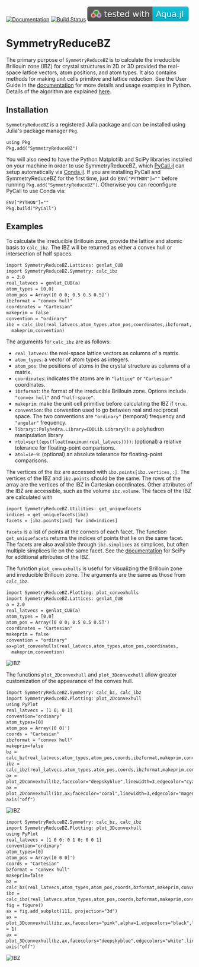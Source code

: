 [![Documentation](https://img.shields.io/badge/docs-dev-blue.svg)](
https://jerjorg.github.io/SymmetryReduceBZ.jl/)
[![Build Status](https://github.com/jerjorg/SymmetryReduceBZ.jl/actions/workflows/CI.yml/badge.svg?branch=master)](
https://github.com/jerjorg/SymmetryReduceBZ.jl/actions/?query=workflow:CI)
[![Aqua QA](https://raw.githubusercontent.com/JuliaTesting/Aqua.jl/master/badge.svg)](https://github.com/JuliaTesting/Aqua.jl)


# SymmetryReduceBZ
The primary purpose of `SymmetryReduceBZ` is to calculate the irreducible
Brillouin zone (IBZ) for crystal structures in 2D or 3D provided the real-space
lattice vectors, atom positions, and atom types. It also contains methods for
making unit cells primitive and lattice reduction. See the User Guide in the
[documentation](https://jerjorg.github.io/SymmetryReduceBZ.jl/) for more details
and usage examples in Python. Details of the algorithm are explained [here](https://arxiv.org/abs/2104.05856).

## Installation

`SymmetryReduceBZ` is a registered Julia package and can be installed using
Julia's package manager `Pkg`.
```
using Pkg
Pkg.add("SymmetryReduceBZ")
```
You will also need to have the Python Matplotlib and SciPy libraries installed on
your machine in order to use SymmetryReduceBZ, which
[PyCall.jl](https://github.com/JuliaPy/PyCall.jl) can setup automatically via [Conda.jl](https://github.com/JuliaPy/Conda.jl).
If you are installing PyCall and SymmetryReduceBZ for the first time, just do
`ENV["PYTHON"]=""` before running `Pkg.add("SymmetryReduceBZ")`. Otherwise you
can reconfigure PyCall to use Conda via:
```
ENV["PYTHON"]=""
Pkg.build("PyCall")
```

## Examples

To calculate the irreducible Brillouin zone, provide the lattice and atomic
basis to `calc_ibz`. The IBZ will be returned as either a convex hull or
intersection of half spaces.
```@example
import SymmetryReduceBZ.Lattices: genlat_CUB
import SymmetryReduceBZ.Symmetry: calc_ibz
a = 2.0
real_latvecs = genlat_CUB(a)
atom_types = [0,0]
atom_pos = Array([0 0 0; 0.5 0.5 0.5]')
ibzformat = "convex hull"
coordinates = "Cartesian"
makeprim = false
convention = "ordinary"
ibz = calc_ibz(real_latvecs,atom_types,atom_pos,coordinates,ibzformat,
  makeprim,convention)
```
The arguments for `calc_ibz` are as follows:
- `real_latvecs`: the real-space lattice vectors as columns of a matrix.
- `atom_types`: a vector of atom types as integers.
- `atom_pos`: the positions of atoms in the crystal structure as columns of a matrix.
- `coordinates`: indicates the atoms are in `"lattice"` or `"Cartesian"`
	coordinates.
- `ibzformat`: the format of the irreducible Brillouin zone. Options include
	`"convex hull"` and `"half-space"`.
- `makeprim`: make the unit cell primitive before calculating the IBZ if
	`true`.
- `convention`: the convention used to go between real and reciprocal space. The
	two conventions are `"ordinary"` (temporal) frequency and `"angular"`
	frequency.
- `library::Polyhedra.Library=CDDLib.Library()`: a polyhedron manipulation library
- `rtol=sqrt(eps(float(maximum(real_latvecs))))`: (optional) a relative tolerance for floating-point comparisons.
- `atol=1e-9`: (optional) an absolute tolerance for floating-point comparisons.	
	
The vertices of the ibz are accessed with `ibz.points[ibz.vertices,:]`. The
vertices of the IBZ and `ibz.points` should be the same. The rows of the array
are the vertices of the IBZ in Cartesian coordinates. Other attributes of the
IBZ are accessible, such as the volume `ibz.volume`. The faces of the IBZ are
calculated with
```
import SymmetryReduceBZ.Utilities: get_uniquefacets
indices = get_uniquefacets(ibz)
facets = [ibz.points[ind] for ind=indices]
```
`facets` is a list of points at the corners of each facet. The function
`get_uniquefacets` returns the indices of points that lie on the same facet. The
facets are also available through `ibz.simplices` as simplices, but often multiple simplices
lie on the same facet. See the [documentation](https://docs.scipy.org/doc/scipy/reference/generated/scipy.spatial.ConvexHull.html) for SciPy
for additional attributes of the IBZ.

The function `plot_convexhulls` is useful for visualizing the Brillouin zone
and irreducible Brillouin zone. The arguments are the same as those from
`calc_ibz`.
```@example
import SymmetryReduceBZ.Plotting: plot_convexhulls
import SymmetryReduceBZ.Lattices: genlat_CUB
a = 2.0
real_latvecs = genlat_CUB(a)
atom_types = [0,0]
atom_pos = Array([0 0 0; 0.5 0.5 0.5]')
coordinates = "Cartesian"
makeprim = false
convention = "ordinary"
ax=plot_convexhulls(real_latvecs,atom_types,atom_pos,coordinates,
  makeprim,convention)
```
![IBZ](https://github.com/jerjorg/SymmetryReduceBZ.jl/blob/master/plots/ibz.png)

The functions `plot_2Dconvexhull` and `plot_3Dconvexhull` allow greater customization of 
the appearance of the convex hull.

```@example
import SymmetryReduceBZ.Symmetry: calc_bz, calc_ibz
import SymmetryReduceBZ.Plotting: plot_2Dconvexhull
using PyPlot
real_latvecs = [1 0; 0 1]
convention="ordinary"
atom_types=[0]
atom_pos = Array([0 0]')
coords = "Cartesian"
ibzformat = "convex hull"
makeprim=false
bz = calc_bz(real_latvecs,atom_types,atom_pos,coords,ibzformat,makeprim,convention)
ibz = calc_ibz(real_latvecs,atom_types,atom_pos,coords,ibzformat,makeprim,convention)
ax = plot_2Dconvexhull(bz,facecolor="deepskyblue",linewidth=3,edgecolor="cyan",alpha=0.2)
ax = plot_2Dconvexhull(ibz,ax;facecolor="coral",linewidth=3,edgecolor="magenta",alpha=0.4)
axis("off")
```
![IBZ](https://github.com/jerjorg/SymmetryReduceBZ.jl/blob/master/plots/ibz-3.png)

```@example
import SymmetryReduceBZ.Symmetry: calc_bz, calc_ibz
import SymmetryReduceBZ.Plotting: plot_3Dconvexhull
using PyPlot
real_latvecs = [1 0 0; 0 1 0; 0 0 1]
convention="ordinary"
atom_types=[0]
atom_pos = Array([0 0 0]')
coords = "Cartesian"
bzformat = "convex hull"
makeprim=false
bz = calc_bz(real_latvecs,atom_types,atom_pos,coords,bzformat,makeprim,convention)
ibz = calc_ibz(real_latvecs,atom_types,atom_pos,coords,bzformat,makeprim,convention)
fig = figure()
ax = fig.add_subplot(111, projection="3d")
ax = plot_3Dconvexhull(ibz,ax,facecolors="pink",alpha=1,edgecolors="black",linewidths = 1)
ax = plot_3Dconvexhull(bz,ax,facecolors="deepskyblue",edgecolors="white",linewidths=1,alpha=0.2)
axis("off")
```
![IBZ](https://github.com/jerjorg/SymmetryReduceBZ.jl/blob/master/plots/ibz-2.png)
